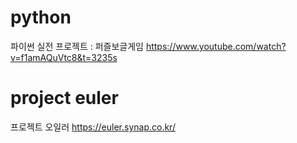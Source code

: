 # python
파이썬 실전 프로젝트 : 퍼즐보글게임
https://www.youtube.com/watch?v=f1amAQuVtc8&t=3235s

# project euler
프로젝트 오일러
https://euler.synap.co.kr/
